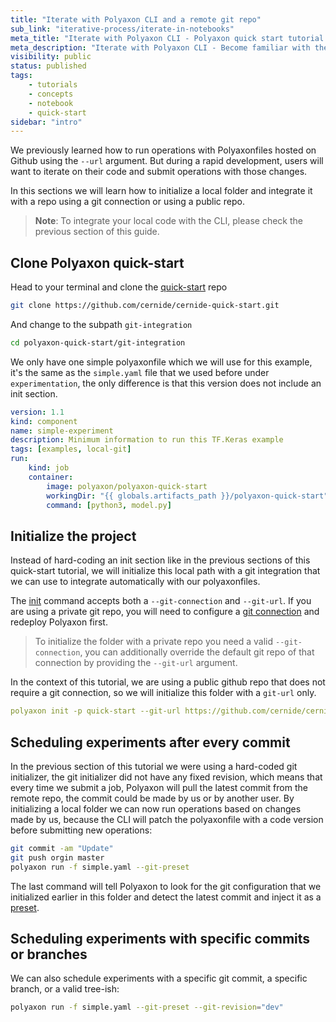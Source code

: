 ```yaml
---
title: "Iterate with Polyaxon CLI and a remote git repo"
sub_link: "iterative-process/iterate-in-notebooks"
meta_title: "Iterate with Polyaxon CLI - Polyaxon quick start tutorial - Core Concepts"
meta_description: "Iterate with Polyaxon CLI - Become familiar with the ecosystem of Polyaxon tools with a top-level overview and useful links to get you started."
visibility: public
status: published
tags:
    - tutorials
    - concepts
    - notebook
    - quick-start
sidebar: "intro"
---
```


We previously learned how to run operations with Polyaxonfiles hosted on Github using the `--url` argument.
But during a rapid development, users will want to iterate on their code and submit operations with those changes.

In this sections we will learn how to initialize a local folder and integrate it with a repo using a git connection or using a public repo.

> **Note**: To integrate your local code with the CLI, please check the previous section of this guide.

## Clone Polyaxon quick-start

Head to your terminal and clone the [quick-start](https://github.com/cernide/cernide-quick-start) repo

```bash
git clone https://github.com/cernide/cernide-quick-start.git
```

And change to the subpath `git-integration`

```bash
cd polyaxon-quick-start/git-integration
```

We only have one simple polyaxonfile which we will use for this example, it's the same as the `simple.yaml` file that we used before under `experimentation`,
the only difference is that this version does not include an init section.

```yaml
version: 1.1
kind: component
name: simple-experiment
description: Minimum information to run this TF.Keras example
tags: [examples, local-git]
run:
    kind: job
    container:
        image: polyaxon/polyaxon-quick-start
        workingDir: "{{ globals.artifacts_path }}/polyaxon-quick-start"
        command: [python3, model.py]
```

## Initialize the project

Instead of hard-coding an init section like in the previous sections of this quick-start tutorial,
we will initialize this local path with a git integration that we can use to integrate automatically with our polyaxonfiles.

The [init](/docs/core/cli/init/) command accepts both a `--git-connection` and `--git-url`. If you are using a private git repo,
you will need to configure a [git connection](/docs/setup/connections/git/) and redeploy Polyaxon first.

> To initialize the folder with a private repo you need a valid `--git-connection`, you can additionally override the default git repo of that connection by providing the `--git-url` argument.

In the context of this tutorial, we are using a public github repo that does not require a git connection, so we will initialize this folder with a `git-url` only.

```yaml
polyaxon init -p quick-start --git-url https://github.com/cernide/cernide-quick-start
```

## Scheduling experiments after every commit

In the previous section of this tutorial we were using a hard-coded git initializer, the git initializer did not have any fixed revision,
which means that every time we submit a job, Polyaxon will pull the latest commit from the remote repo, the commit could be made by us or by another user.
By initializing a local folder we can now run operations based on changes made by us, because the CLI will patch the polyaxonfile with a code version before submitting new operations:

```bash
git commit -am "Update"
git push orgin master
polyaxon run -f simple.yaml --git-preset
```

The last command will tell Polyaxon to look for the git configuration that we initialized earlier in this folder and detect the latest commit and inject it as a [preset](/docs/core/scheduling-presets/).

## Scheduling experiments with specific commits or branches

We can also schedule experiments with a specific git commit, a specific branch, or a valid tree-ish:

```bash
polyaxon run -f simple.yaml --git-preset --git-revision="dev"
```
